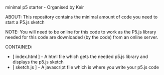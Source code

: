 minimal p5 starter - Organised by Keir

ABOUT:
    This repository contains the minimal amount of code you need to start a P5.js sketch

NOTE:
You will need to be online for this code to work as the P5.js library needed for this code are downloaded (by the code) from an online server.

CONTAINED:
* [ index.html ] - A html file which gets the needed p5.js library and displays the p5.js sketch
* [ sketch.js ] - A javascript file which is where you write your p5.js code
